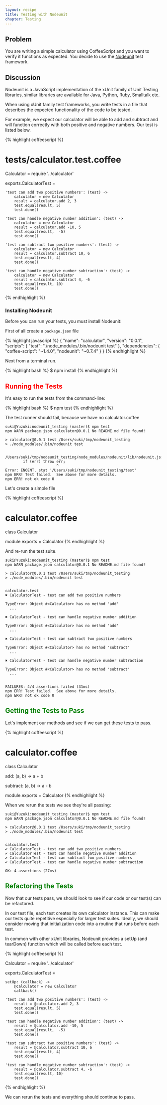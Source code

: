 ```yaml
---
layout: recipe
title: Testing with Nodeunit
chapter: Testing
---
```

## Problem

You are writing a simple calculator using CoffeeScript and you want to verify it functions as expected.  You decide to use the <a href="https://github.com/caolan/nodeunit" target="_blank">Nodeunit</a> test framework.

## Discussion

Nodeunit is a JavaScript implementation of the xUnit family of Unit Testing libraries, similar libraries are available for Java, Python, Ruby, Smalltalk etc.

When using xUnit family test frameworks, you write tests in a file that describes the expected functionality of the code to be tested.

For example, we expect our calculator will be able to add and subtract and will function correctly with both positive and negative numbers.  Our test is listed below.

{% highlight coffeescript %}

# tests/calculator.test.coffee

Calculator = require '../calculator'

exports.CalculatorTest =

    'test can add two positive numbers': (test) ->
        calculator = new Calculator
        result = calculator.add 2, 3
        test.equal(result, 5)
        test.done()

    'test can handle negative number addition': (test) ->
        calculator = new Calculator
        result = calculator.add -10, 5
        test.equal(result,  -5)
        test.done()

    'test can subtract two positive numbers': (test) ->
        calculator = new Calculator
        result = calculator.subtract 10, 6
        test.equal(result, 4)
        test.done()

    'test can handle negative number subtraction': (test) ->
        calculator = new Calculator
        result = calculator.subtract 4, -6
        test.equal(result, 10)
        test.done()

{% endhighlight %}

### Installing Nodeunit

Before you can run your tests, you must install Nodeunit:

First of all create a `package.json` file

{% highlight javascript %}
{
  "name": "calculator",
  "version": "0.0.1",
  "scripts": {
    "test": "./node_modules/.bin/nodeunit test"
  },
  "dependencies": {
    "coffee-script": "~1.4.0",
    "nodeunit": "~0.7.4"
  }
}
{% endhighlight %}

Next from a terminal run.

{% highlight bash %}
$ npm install
{% endhighlight %}

## <span style="color: red;">Running the Tests</span>

It's easy to run the tests from the command-line:

{% highlight bash %}
$ npm test
{% endhighlight %}

The test runner should fail, because we have no calculator.coffee

    suki@Yuzuki:nodeunit_testing (master)$ npm test
    npm WARN package.json calculator@0.0.1 No README.md file found!

    > calculator@0.0.1 test /Users/suki/tmp/nodeunit_testing
    > ./node_modules/.bin/nodeunit test


    /Users/suki/tmp/nodeunit_testing/node_modules/nodeunit/lib/nodeunit.js:72
            if (err) throw err;
                           ^
    Error: ENOENT, stat '/Users/suki/tmp/nodeunit_testing/test'
    npm ERR! Test failed.  See above for more details.
    npm ERR! not ok code 0

Let's create a simple file 

{% highlight coffeescript %}

# calculator.coffee

class Calculator

module.exports = Calculator
{% endhighlight %}

And re-run the test suite.

    suki@Yuzuki:nodeunit_testing (master)$ npm test
    npm WARN package.json calculator@0.0.1 No README.md file found!

    > calculator@0.0.1 test /Users/suki/tmp/nodeunit_testing
    > ./node_modules/.bin/nodeunit test


    calculator.test
    ✖ CalculatorTest - test can add two positive numbers

    TypeError: Object #<Calculator> has no method 'add'
      ...

    ✖ CalculatorTest - test can handle negative number addition

    TypeError: Object #<Calculator> has no method 'add'
      ...

    ✖ CalculatorTest - test can subtract two positive numbers

    TypeError: Object #<Calculator> has no method 'subtract'
      ...

    ✖ CalculatorTest - test can handle negative number subtraction

    TypeError: Object #<Calculator> has no method 'subtract'
      ...


    FAILURES: 4/4 assertions failed (31ms)
    npm ERR! Test failed.  See above for more details.
    npm ERR! not ok code 0


## <span style="color: green;">Getting the Tests to Pass</span>

Let's implement our methods and see if we can get these tests to pass.

{% highlight coffeescript %}

# calculator.coffee

class Calculator

  add: (a, b) ->
    a + b

  subtract: (a, b) ->
    a - b

module.exports = Calculator
{% endhighlight %}

When we rerun the tests we see they're all passing:

    suki@Yuzuki:nodeunit_testing (master)$ npm test
    npm WARN package.json calculator@0.0.1 No README.md file found!

    > calculator@0.0.1 test /Users/suki/tmp/nodeunit_testing
    > ./node_modules/.bin/nodeunit test


    calculator.test
    ✔ CalculatorTest - test can add two positive numbers
    ✔ CalculatorTest - test can handle negative number addition
    ✔ CalculatorTest - test can subtract two positive numbers
    ✔ CalculatorTest - test can handle negative number subtraction

    OK: 4 assertions (27ms)


## <span style="color: green;">Refactoring the Tests</span>

Now that our tests pass, we should look to see if our code or our test(s) can be refactored.

In our test file, each test creates its own calculator instance.  This can make our tests quite repetitive especially for larger test suites.  Ideally, we should consider moving that initialization code into a routine that runs before each test.  

In common with other xUnit libraries, Nodeunit provides a setUp (and tearDown) function which will be called before each test.

{% highlight coffeescript %}

Calculator = require '../calculator'

exports.CalculatorTest =

    setUp: (callback) ->
        @calculator = new Calculator
        callback()

    'test can add two positive numbers': (test) ->
        result = @calculator.add 2, 3
        test.equal(result, 5)
        test.done()

    'test can handle negative number addition': (test) ->
        result = @calculator.add -10, 5
        test.equal(result,  -5)
        test.done()

    'test can subtract two positive numbers': (test) ->
        result = @calculator.subtract 10, 6
        test.equal(result, 4)
        test.done()

    'test can handle negative number subtraction': (test) ->
        result = @calculator.subtract 4, -6
        test.equal(result, 10)
        test.done()

{% endhighlight %}

We can rerun the tests and everything should continue to pass.
